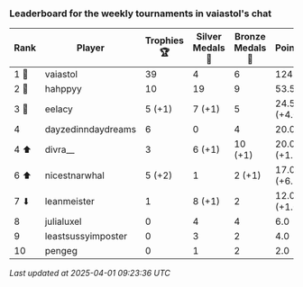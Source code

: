 ### Leaderboard for the weekly tournaments in vaiastol's chat
| Rank | Player | Trophies 🏆 | Silver Medals 🥈 | Bronze Medals 🥉 | Points |
|------|--------|-------------|------------------|------------------|--------|
| 1 🥇 | vaiastol | 39 | 4 | 6 | 124.0 |
| 2 🥈 | hahppyy | 10 | 19 | 9 | 53.5 |
| 3 🥉 | eelacy | 5 (+1) | 7 (+1) | 5 | 24.5 (+4.0) |
| 4 | dayzedinndaydreams | 6 | 0 | 4 | 20.0 |
| 4 ⬆| divra__ | 3 | 6 (+1) | 10 (+1) | 20.0 (+1.5) |
| 6 ⬆| nicestnarwhal | 5 (+2) | 1 | 2 (+1) | 17.0 (+6.5) |
| 7 ⬇| leanmeister | 1 | 8 (+1) | 2 | 12.0 (+1.0) |
| 8 | julialuxel | 0 | 4 | 4 | 6.0 |
| 9 | leastsussyimposter | 0 | 3 | 2 | 4.0 |
| 10 | pengeg | 0 | 1 | 2 | 2.0 |

_Last updated at 2025-04-01 09:23:36 UTC_